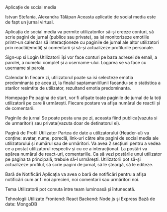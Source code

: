 Aplicație de social media

Istvan Stefania, Alexandra Tălăpan
Aceasta aplicatie de social media este de fapt un jurnal virtual.

Aplicația de social media va permite utilizatorilor să-și creeze conturi, să scrie pagini de jurnal (publice sau private), sa isi monitorizeze emotiile printr-un calendar să interacționeze cu paginile de jurnal ale altor utilizatori prin reactii(emotii) și comentarii și să-și actualizeze profilurile personale.

Sign-up si Login
Utilizatorii își vor face conturi pe baza adresei de email, a parolei, a numelui complet și a username-ului.
Logarea se va face cu username si parola.

Calendar
In fiecare zi, utilizatorul poate sa isi selecteze emotia predominanta pe acea zi, la finalul saptamanii/lunii facandu-se o statistica a starilor resimtite de utilizator, rezultand emotia predominanta.

Homepage
Pe pagina de start, vor fi afișate toate paginile de jurnal de la toți utilizatorii pe care îi urmărești.
Fiecare postare va afișa numărul de reactii și de comentarii.

Paginile de jurnal
Se poate posta una pe zi, aceasta fiind publica(vazuta si de urmaritori) sau privata(vazuta doar de detinatorul ei). 

Pagină de Profil Utilizator
Partea de date a utilizatorului (Header-ul) va conține: avatar, nume, poreclă, link-uri către alte pagini de social media ale utilizatorului și numărul sau de urmăritori.
Va avea 2 secțiuni pentru a vedea ce a postat utilizatorul respectiv și cu ce a interacționat.
La postări va apărea numărul de react-uri, comentariile.
Ca să vezi postările unui utilizator pe pagina ta principală, trebuie să-l urmărești.
Utilizatorii pot să-și actualizeze profilul, să scrie pagini de jurnal, să le șteargă, să le editeze.

Bară de Notificări
Aplicația va avea o bară de notificări pentru a afișa notificări cum ar fi noi aprecieri, noi comentarii sau urmăritori noi.

Tema
Utilizatorii pot comuta între team luminoasă și întunecată.

Tehnologii Utilizate
Frontend: React
Backend: Node.js și Express
Bază de date: MongoDB
